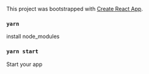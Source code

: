 This project was bootstrapped with [Create React App](https://github.com/facebook/create-react-app).

### `yarn`

install node_modules

### `yarn start`

Start your app

